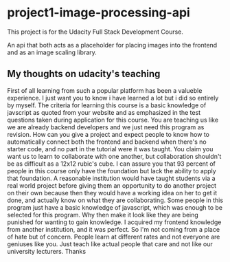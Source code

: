 # project1-image-processing-api

This project is for the Udacity Full Stack Development Course.

An api that both acts as a placeholder for placing images into the frontend and as an image scaling library.

## My thoughts on udacity's teaching

First of all learning from such a popular platform has been a valueble experience. I just want you to know i have learned a lot but i did so entirely by myself. The criteria for learning this course is a basic knowledge of javscript as quoted from your website and as emphasized in the test questions taken during application for this course. You are teaching us like we are already backend developers and we just need this program as revision. How can you give a project and expect people to know how to automatically connect both the frontend and backend when there's no starter code, and no part in the tutorial were it was taught. You claim you want us to learn to collaborate with one another, but collaboration shouldn't be as difficult as a 12x12 rubic's cube. I can assure you that 93 percent of people in this course only have the foundation but lack the ability to apply that foundation. A reasonable institution would have taught students via a real world project before giving them an opportunity to do another project on their own because then they would have a working idea on her to get it done, and actually know on what they are collaborating. Some people in this program just have a basic knowledge of javascript, which was enough to be selected for this program. Why then make it look like they are being punished for wanting to gain knowledge. I acquired my frontend knowledge from another institution, and it was perfect. So I'm not coming from a place of hate but of concern. People learn at different rates and not everyone are geniuses like you. Just teach like actual people that care and not like our university lecturers. Thanks